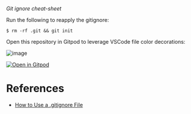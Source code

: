 *Git ignore cheat-sheet*

Run the following to reapply the gitignore:

```
$ rm -rf .git && git init
```

Open this repository in Gitpod to leverage VSCode file color decorations:

![image](https://user-images.githubusercontent.com/48300131/146652734-f389e4d7-0c71-4ba0-97eb-d17e2ecedef1.png)

[![Open in Gitpod](https://gitpod.io/button/open-in-gitpod.svg)](https://gitpod.io#github.com/AndrewMJordan/gitignore)

# References
* [How to Use a .gitignore File](https://www.pluralsight.com/guides/how-to-use-gitignore-file)
